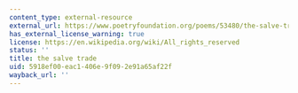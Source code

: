 ```yaml
---
content_type: external-resource
external_url: https://www.poetryfoundation.org/poems/53480/the-salve-trade
has_external_license_warning: true
license: https://en.wikipedia.org/wiki/All_rights_reserved
status: ''
title: the salve trade
uid: 5918ef00-eac1-406e-9f09-2e91a65af22f
wayback_url: ''
---
```

